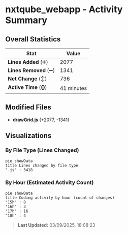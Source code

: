 # nxtqube_webapp - Activity Summary 

## Overall Statistics

| Stat                   | Value                                                             |
| ---------------------- | ----------------------------------------------------------------- |
| **Lines Added** (➕)   | 2077                                          |
| **Lines Removed** (➖) | 1341                                        |
| **Net Change** (↕)    | 736                |
| **Active Time** (⌚)   | 41 minutes |


## Modified Files
- **drawGrid.js** (+2077, -1341)

## Visualizations

### By File Type (Lines Changed)

```mermaid
pie showData
title Lines changed by file type
".js" : 3418
```

### By Hour (Estimated Activity Count)

```mermaid
pie showData
title Coding activity by hour (count of changes)
"15h" : 8
"16h" : 3
"17h" : 16
"18h" : 4
```


> **Last Updated:** 03/09/2025, 18:08:23